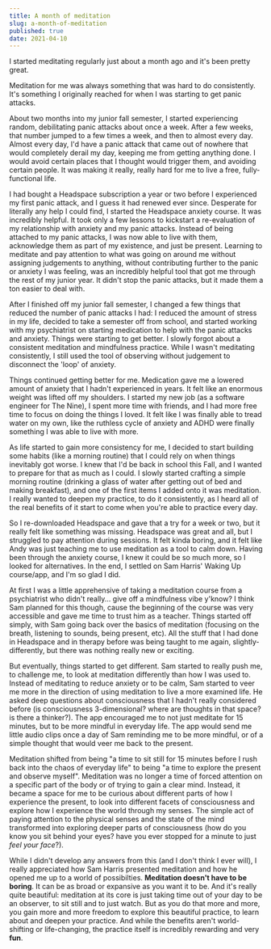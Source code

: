 ```yaml
---
title: A month of meditation
slug: a-month-of-meditation
published: true
date: 2021-04-10
---
```


I started meditating regularly just about a month ago and it's been pretty great.

Meditation for me was always something that was hard to do consistently. It's something I originally reached for when I was starting to get panic attacks.

About two months into my junior fall semester, I started experiencing random, debilitating panic attacks about once a week. After a few weeks, that number jumped to a few times a week, and then to almost every day. Almost every day, I'd have a panic attack that came out of nowhere that would completely derail my day, keeping me from getting anything done. I would avoid certain places that I thought would trigger them, and avoiding certain people. It was making it really, really hard for me to live a free, fully-functional life.

I had bought a Headspace subscription a year or two before I experienced my first panic attack, and I guess it had renewed ever since. Desperate for literally any help I could find, I started the Headspace anxiety course. It was incredibly helpful. It took only a few lessons to kickstart a re-evaluation of my relationship with anxiety and my panic attacks. Instead of being attached to my panic attacks, I was now able to live with them, acknowledge them as part of my existence, and just be present. Learning to meditate and pay attention to what was going on around me without assigning judgements to anything, without contributing further to the panic or anxiety I was feeling, was an incredibly helpful tool that got me through the rest of my junior year. It didn't stop the panic attacks, but it made them a ton easier to deal with.

After I finished off my junior fall semester, I changed a few things that reduced the number of panic attacks I had: I reduced the amount of stress in my life, decided to take a semester off from school, and started working with my psychiatrist on starting medication to help with the panic attacks and anxiety. Things were starting to get better. I slowly forgot about a consistent meditation and mindfulness practice. While I wasn't meditating consistently, I still used the tool of observing without judgement to disconnect the 'loop' of anxiety.

Things continued getting better for me. Medication gave me a lowered amount of anxiety that I hadn't experienced in years. It felt like an enormous weight was lifted off my shoulders. I started my new job (as a software engineer for The Nine), I spent more time with friends, and I had more free time to focus on doing the things I loved. It felt like I was finally able to tread water on my own, like the ruthless cycle of anxiety and ADHD were finally something I was able to live with more.

As life started to gain more consistency for me, I decided to start building some habits (like a morning routine) that I could rely on when things inevitably got worse. I knew that I'd be back in school this Fall, and I wanted to prepare for that as much as I could. I slowly started crafting a simple morning routine (drinking a glass of water after getting out of bed and making breakfast), and one of the first items I added onto it was meditation. I really wanted to deepen my practice, to do it consistently, as I heard all of the real benefits of it start to come when you're able to practice every day.

So I re-downloaded Headspace and gave that a try for a week or two, but it really felt like something was missing. Headspace was great and all, but I struggled to pay attention during sessions. It felt kinda boring, and it felt like Andy was just teaching me to use meditation as a tool to calm down. Having been through the anxiety course, I knew it could be so much more, so I looked for alternatives. In the end, I settled on Sam Harris' Waking Up course/app, and I'm so glad I did.

At first I was a little apprehensive of taking a meditation course from a psychiatrist who didn't really... give off a mindfulness vibe y'know? I think Sam planned for this though, cause the beginning of the course was very accessible and gave me time to trust him as a teacher. Things started off simply, with Sam going back over the basics of meditation (focusing on the breath, listening to sounds, being present, etc). All the stuff that I had done in Headspace and in therapy before was being taught to me again, slightly-differently, but there was nothing really new or exciting.

But eventually, things started to get different. Sam started to really push me, to challenge me, to look at meditation differently than how I was used to. Instead of meditating to reduce anxiety or to be calm, Sam started to veer me more in the direction of using meditation to live a more examined life. He asked deep questions about consciousness that I hadn't really considered before (is consciousness 3-dimensional? where are thoughts in that space? is there a thinker?). The app encouraged me to not just meditate for 15 minutes, but to be more mindful in everyday life. The app would send me little audio clips once a day of Sam reminding me to be more mindful, or of a simple thought that would veer me back to the present.

Meditation shifted from being "a time to sit still for 15 minutes before I rush back into the chaos of everyday life" to being "a time to explore the present and observe myself". Meditation was no longer a time of forced attention on a specific part of the body or of trying to gain a clear mind. Instead, it became a space for me to be curious about different parts of how I experience the present, to look into different facets of consciousness and explore how I experience the world through my senses. The simple act of paying attention to the physical senses and the state of the mind transformed into exploring deeper parts of consciousness (how do you know you sit behind your eyes? have you ever stopped for a minute to just _feel your face_?).

While I didn't develop any answers from this (and I don't think I ever will), I really appreciated how Sam Harris presented meditation and how he opened me up to a world of possibilties. **Meditation doesn't have to be boring**. It can be as broad or expansive as you want it to be. And it's really quite beautiful: meditation at its core is just taking time out of your day to be an observer, to sit still and to just watch. But as you do that more and more, you gain more and more freedom to explore this beautiful practice, to learn about and deepen your practice. And while the benefits aren't world-shifting or life-changing, the practice itself is incredibly rewarding and very **fun**.
